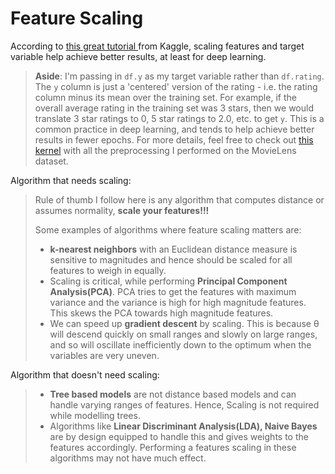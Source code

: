 # Feature Scaling

According to [this great tutorial ](https://www.kaggle.com/colinmorris/embedding-layers)from Kaggle, scaling features and target variable help achieve better results, at least for deep learning.

> **Aside**: I'm passing in `df.y` as my target variable rather than `df.rating`. The `y` column is just a 'centered' version of the rating - i.e. the rating column minus its mean over the training set. For example, if the overall average rating in the training set was 3 stars, then we would translate 3 star ratings to 0, 5 star ratings to 2.0, etc. to get `y`. This is a common practice in deep learning, and tends to help achieve better results in fewer epochs. For more details, feel free to check out [this kernel](https://www.kaggle.com/colinmorris/movielens-preprocessing) with all the preprocessing I performed on the MovieLens dataset.

Algorithm that needs scaling:

> Rule of thumb I follow here is any algorithm that computes distance or assumes normality, **scale your features!!!**
>
> Some examples of algorithms where feature scaling matters are:
>
> * **k-nearest neighbors** with an Euclidean distance measure is sensitive to magnitudes and hence should be scaled for all features to weigh in equally.
> * Scaling is critical, while performing **Principal Component Analysis\(PCA\)**. PCA tries to get the features with maximum variance and the variance is high for high magnitude features. This skews the PCA towards high magnitude features.
> * We can speed up **gradient descent** by scaling. This is because θ will descend quickly on small ranges and slowly on large ranges, and so will oscillate inefficiently down to the optimum when the variables are very uneven.

Algorithm that doesn't need scaling:

> * **Tree based models** are not distance based models and can handle varying ranges of features. Hence, Scaling is not required while modelling trees.
> * Algorithms like **Linear Discriminant Analysis\(LDA\), Naive Bayes** are by design equipped to handle this and gives weights to the features accordingly. Performing a features scaling in these algorithms may not have much effect.

